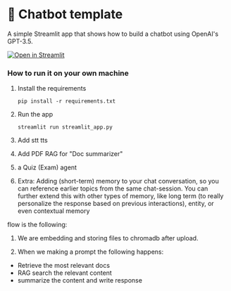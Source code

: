 # 💬 Chatbot template

A simple Streamlit app that shows how to build a chatbot using OpenAI's GPT-3.5.

[![Open in Streamlit](https://static.streamlit.io/badges/streamlit_badge_black_white.svg)](https://chatbot-template.streamlit.app/)

### How to run it on your own machine

1. Install the requirements

   ```
   pip install -r requirements.txt
   ```

2. Run the app

   ```
   streamlit run streamlit_app.py
   ```

3. Add stt tts
4. Add PDF RAG for "Doc summarizer"
5. a Quiz (Exam) agent
6. Extra: Adding (short-term) memory to your chat conversation, so you can reference earlier
   topics from the same chat-session. You can further extend this with other types of
   memory, like long term (to really personalize the response based on previous
   interactions), entity, or even contextual memory

flow is the following:

1. We are embedding and storing files to chromadb after upload.

1. When we making a prompt the following happens:

- Retrieve the most relevant docs
- RAG search the relevant content
- summarize the content and write response
